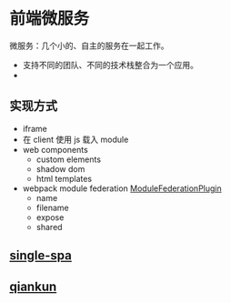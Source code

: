 # 前端微服务

微服务：几个小的、自主的服务在一起工作。

- 支持不同的团队、不同的技术栈整合为一个应用。
-

## 实现方式

- iframe
- 在 client 使用 js 载入 module
- web components
  - custom elements
  - shadow dom
  - html templates
- webpack module federation [ModuleFederationPlugin]()
  - name
  - filename
  - expose
  - shared

## [single-spa](https://www.npmjs.com/package/single-spa)

## [qiankun](https://www.npmjs.com/package/qiankun)
